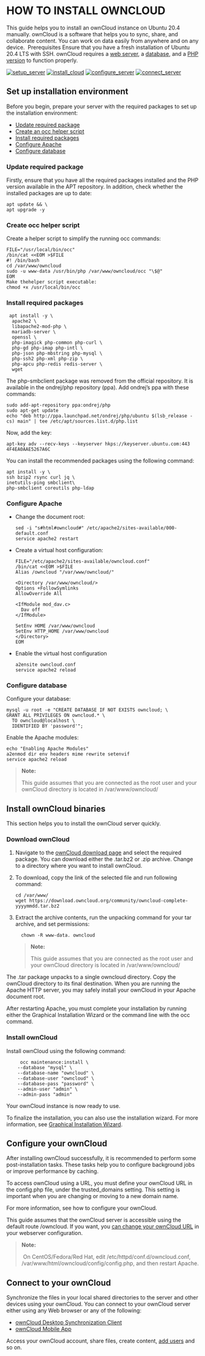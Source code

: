 # HOW TO INSTALL OWNCLOUD

This guide helps you to install an ownCloud instance on Ubuntu 20.4 manually. ownCloud is a software that helps you to sync, share, and collaborate content. 
You can work on data easily from anywhere and on any device.  
Prerequisites
Ensure that you have a fresh installation of Ubuntu 20.4 LTS with SSH. ownCloud requires a [web server](https://doc.owncloud.com/server/10.6/admin_manual/installation/manual_installation/manual_installation_apache.html),
a [database](https://doc.owncloud.com/server/10.6/admin_manual/installation/manual_installation/manual_installation_db.html), and a [PHP version](https://doc.owncloud.com/server/10.6/admin_manual/installation/manual_installation/manual_installation_prerequisites.html#php-version) to function properly. 

[![setup_server](./media/set_up.PNG)](#set-up-installation-environment)
[![install_cloud](./media/install.PNG)](#install-owncloud-binaries)
[![configure_server](./media/configure.PNG)](#configure-your-owncloud)
[![connect_server](./media/connect.PNG)](#connect-to-your-owncloud)

## Set up installation environment

Before you begin, prepare your server with the required packages to set up the installation environment:
- [Update required package](#update-required-package)
- [Create an occ helper script](#create-occ-helper-script)
- [Install required packages](#install-required-packages)
- [Configure Apache](#configure-apache)
- [Configure database](#configure-database)

### Update required package
Firstly, ensure that you have all the required packages installed and the PHP version available in the APT repository. 
In addition, check whether the installed packages are up to date:

```
apt update && \
apt upgrade -y

```

### Create occ helper script
Create a helper script to simplify the running occ commands:
```
FILE="/usr/local/bin/occ"
/bin/cat <<EOM >$FILE
#! /bin/bash
cd /var/www/owncloud
sudo -u www-data /usr/bin/php /var/www/owncloud/occ "\$@"
EOM
Make thehelper script executable:
chmod +x /usr/local/bin/occ
```
 
### Install required packages
 
```
 apt install -y \
  apache2 \
  libapache2-mod-php \
  mariadb-server \
  openssl \
  php-imagick php-common php-curl \
  php-gd php-imap php-intl \
  php-json php-mbstring php-mysql \
  php-ssh2 php-xml php-zip \
  php-apcu php-redis redis-server \
  wget
```

The php-smbclient package was removed from the official repository. It is available in the ondrej/php repository (ppa).
Add ondrej’s ppa with these commands:
```
sudo add-apt-repository ppa:ondrej/php
sudo apt-get update
echo "deb http://ppa.launchpad.net/ondrej/php/ubuntu $(lsb_release -cs) main" | tee /etc/apt/sources.list.d/php.list
```

Now, add the key:
```
apt-key adv --recv-keys --keyserver hkps://keyserver.ubuntu.com:443 4F4EA0AAE5267A6C
```

You can install the recommended packages using the following command:
```
apt install -y \
ssh bzip2 rsync curl jq \
inetutils-ping smbclient\
php-smbclient coreutils php-ldap
```

### Configure Apache
- Change the document root:
    ```
    sed -i "s#html#owncloud#" /etc/apache2/sites-available/000-default.conf
    service apache2 restart
    ```

- Create a virtual host configuration:

    ```
    FILE="/etc/apache2/sites-available/owncloud.conf"
    /bin/cat <<EOM >$FILE
    Alias /owncloud "/var/www/owncloud/"

    <Directory /var/www/owncloud/>
    Options +FollowSymlinks
    AllowOverride All

    <IfModule mod_dav.c>
      Dav off
    </IfModule>

    SetEnv HOME /var/www/owncloud
    SetEnv HTTP_HOME /var/www/owncloud
    </Directory>
    EOM
    ```

- Enable the virtual host configuration
    ```
    a2ensite owncloud.conf
    service apache2 reload
    ```

### Configure database
Configure your database:

```
mysql -u root -e "CREATE DATABASE IF NOT EXISTS owncloud; \
GRANT ALL PRIVILEGES ON owncloud.* \
  TO owncloud@localhost \
  IDENTIFIED BY 'password'";
```
Enable the Apache modules:

```
echo "Enabling Apache Modules"
a2enmod dir env headers mime rewrite setenvif
service apache2 reload
```

> **Note:**
>
> This guide assumes that you are connected as the root user and your ownCloud directory is located in /var/www/owncloud/

## Install ownCloud binaries
This section helps you to install the ownCloud server quickly.  

### Download ownCloud

1.	Navigate to the [ownCloud download page](https://owncloud.com/download-server/) and select the required package. You can download either the .tar.bz2 or .zip archive. Change to a directory where you want to install ownCloud. 
2.	To download, copy the link of the selected file and run following command:

    ```
    cd /var/www/
    wget https://download.owncloud.org/community/owncloud-complete-yyyymmdd.tar.bz2
    ```

3.	Extract the archive contents, run the unpacking command for your tar archive, and set permissions:

    ```tar -xjf owncloud-10.6.0.tar.bz2 && \
      chown -R www-data. owncloud
    ```
    > **Note:**
    >
    > This guide assumes that you are connected as the root user and your ownCloud directory is located in /var/www/owncloud/

The .tar package unpacks to a single owncloud directory. Copy the ownCloud directory to its final destination. When you are running the Apache HTTP server, you may safely install your ownCloud in your Apache document root.

After restarting Apache, you must complete your installation by running either the Graphical Installation Wizard or the command line with the occ command.
### Install ownCloud

Install ownCloud using the following command:
```
     occ maintenance:install \
    --database "mysql" \
    --database-name "owncloud" \
    --database-user "owncloud" \
    --database-pass "password" \
    --admin-user "admin" \
    --admin-pass "admin"
```

Your ownCloud instance is now ready to use.

To finalize the installation, you can also use the installation wizard. For more information, see [Graphical Installation Wizard](https://doc.owncloud.com/server/10.6/admin_manual/installation/installation_wizard.html).

## Configure your ownCloud

After installing ownCloud successfully, it is recommended to perform some post-installation tasks. 
These tasks help you to configure background jobs or improve performance by caching.

To access ownCloud using a URL, you must define your ownCloud URL in the config.php file, 
under the trusted_domains setting. This setting is important when you are changing or moving to a new domain name. 

For more information, see how to configure your ownCloud.

This guide assumes that the ownCloud server is accessible using the default route /owncloud. 
If you want, you [can change your ownCloud URL](configure-owncloud.md#change-your-owncloud-url) in your webserver configuration.

> **Note:**
>
> On CentOS/Fedora/Red Hat, edit /etc/httpd/conf.d/owncloud.conf, /var/www/html/owncloud/config/config.php, and then restart Apache.

## Connect to your ownCloud 

Synchronize the files in your local shared directories to the server and other devices using your ownCloud. 
You can connect to your ownCloud server either using any Web browser or any of the following:

- [ownCloud Desktop Synchronization Client](connect-to-owncloud.md#owncloud-desktop-synchronization-client)
- [ownCloud Mobile App](connect-to-owncloud.md#owncloud-mobile-app)

Access your ownCloud account, share files, create content, [add users](configure-owncloud.md#create-user) and so on.




